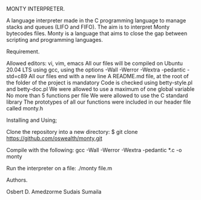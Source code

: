 MONTY INTERPRETER.

A language interpreter made in the C programming language to manage stacks and queues (LIFO and FIFO). The aim is to interpret Monty bytecodes files. Monty is a language that aims to close the gap between scripting and programming languages.

Requirement.

Allowed editors: vi, vim, emacs
All our files will be compiled on Ubuntu 20.04 LTS using gcc, using the options -Wall -Werror -Wextra -pedantic -std=c89
All our files end with a new line
A README.md file, at the root of the folder of the project is mandatory
Code is checked using betty-style.pl and betty-doc.pl
We were allowed to use a maximum of one global variable
No more than 5 functions per file
We were allowed to use the C standard library
The prototypes of all our functions were included in our header file called monty.h

Installing and Using;

Clone the repository into a new directory: $ git clone https://github.com/oswealth/monty.git

Compile with the following: gcc -Wall -Werror -Wextra -pedantic *.c -o monty

Run the interpreter on a file: ./monty file.m


Authors.

Osbert D. Amedzorme
Sudais Sumaila
